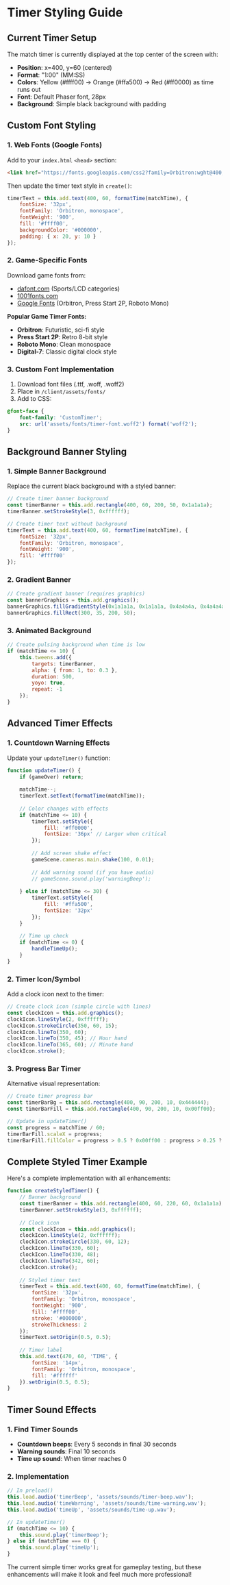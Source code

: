 # Timer Styling Guide

## Current Timer Setup
The match timer is currently displayed at the top center of the screen with:
- **Position**: x=400, y=60 (centered)
- **Format**: "1:00" (MM:SS)
- **Colors**: Yellow (#ffff00) → Orange (#ffa500) → Red (#ff0000) as time runs out
- **Font**: Default Phaser font, 28px
- **Background**: Simple black background with padding

## Custom Font Styling

### 1. Web Fonts (Google Fonts)
Add to your `index.html` `<head>` section:
```html
<link href="https://fonts.googleapis.com/css2?family=Orbitron:wght@400;700;900&display=swap" rel="stylesheet">
```

Then update the timer text style in `create()`:
```javascript
timerText = this.add.text(400, 60, formatTime(matchTime), {
    fontSize: '32px',
    fontFamily: 'Orbitron, monospace',
    fontWeight: '900',
    fill: '#ffff00',
    backgroundColor: '#000000',
    padding: { x: 20, y: 10 }
});
```

### 2. Game-Specific Fonts
Download game fonts from:
- [dafont.com](https://www.dafont.com) (Sports/LCD categories)
- [1001fonts.com](https://www.1001fonts.com)
- [Google Fonts](https://fonts.google.com) (Orbitron, Press Start 2P, Roboto Mono)

**Popular Game Timer Fonts:**
- **Orbitron**: Futuristic, sci-fi style
- **Press Start 2P**: Retro 8-bit style
- **Roboto Mono**: Clean monospace
- **Digital-7**: Classic digital clock style

### 3. Custom Font Implementation
1. Download font files (.ttf, .woff, .woff2)
2. Place in `/client/assets/fonts/`
3. Add to CSS:
```css
@font-face {
    font-family: 'CustomTimer';
    src: url('assets/fonts/timer-font.woff2') format('woff2');
}
```

## Background Banner Styling

### 1. Simple Banner Background
Replace the current black background with a styled banner:
```javascript
// Create timer banner background
const timerBanner = this.add.rectangle(400, 60, 200, 50, 0x1a1a1a);
timerBanner.setStrokeStyle(3, 0xffffff);

// Create timer text without background
timerText = this.add.text(400, 60, formatTime(matchTime), {
    fontSize: '32px',
    fontFamily: 'Orbitron, monospace',
    fontWeight: '900',
    fill: '#ffff00'
});
```

### 2. Gradient Banner
```javascript
// Create gradient banner (requires graphics)
const bannerGraphics = this.add.graphics();
bannerGraphics.fillGradientStyle(0x1a1a1a, 0x1a1a1a, 0x4a4a4a, 0x4a4a4a);
bannerGraphics.fillRect(300, 35, 200, 50);
```

### 3. Animated Background
```javascript
// Create pulsing background when time is low
if (matchTime <= 10) {
    this.tweens.add({
        targets: timerBanner,
        alpha: { from: 1, to: 0.3 },
        duration: 500,
        yoyo: true,
        repeat: -1
    });
}
```

## Advanced Timer Effects

### 1. Countdown Warning Effects
Update your `updateTimer()` function:
```javascript
function updateTimer() {
    if (gameOver) return;
    
    matchTime--;
    timerText.setText(formatTime(matchTime));
    
    // Color changes with effects
    if (matchTime <= 10) {
        timerText.setStyle({ 
            fill: '#ff0000',
            fontSize: '36px' // Larger when critical
        });
        
        // Add screen shake effect
        gameScene.cameras.main.shake(100, 0.01);
        
        // Add warning sound (if you have audio)
        // gameScene.sound.play('warningBeep');
        
    } else if (matchTime <= 30) {
        timerText.setStyle({ 
            fill: '#ffa500',
            fontSize: '32px'
        });
    }
    
    // Time up check
    if (matchTime <= 0) {
        handleTimeUp();
    }
}
```

### 2. Timer Icon/Symbol
Add a clock icon next to the timer:
```javascript
// Create clock icon (simple circle with lines)
const clockIcon = this.add.graphics();
clockIcon.lineStyle(2, 0xffffff);
clockIcon.strokeCircle(350, 60, 15);
clockIcon.lineTo(350, 60);
clockIcon.lineTo(350, 45); // Hour hand
clockIcon.lineTo(365, 60); // Minute hand
clockIcon.stroke();
```

### 3. Progress Bar Timer
Alternative visual representation:
```javascript
// Create timer progress bar
const timerBarBg = this.add.rectangle(400, 90, 200, 10, 0x444444);
const timerBarFill = this.add.rectangle(400, 90, 200, 10, 0x00ff00);

// Update in updateTimer()
const progress = matchTime / 60;
timerBarFill.scaleX = progress;
timerBarFill.fillColor = progress > 0.5 ? 0x00ff00 : progress > 0.25 ? 0xffff00 : 0xff0000;
```

## Complete Styled Timer Example

Here's a complete implementation with all enhancements:

```javascript
function createStyledTimer() {
    // Banner background
    const timerBanner = this.add.rectangle(400, 60, 220, 60, 0x1a1a1a);
    timerBanner.setStrokeStyle(3, 0xffffff);
    
    // Clock icon
    const clockIcon = this.add.graphics();
    clockIcon.lineStyle(2, 0xffffff);
    clockIcon.strokeCircle(330, 60, 12);
    clockIcon.lineTo(330, 60);
    clockIcon.lineTo(330, 48);
    clockIcon.lineTo(342, 60);
    clockIcon.stroke();
    
    // Styled timer text
    timerText = this.add.text(400, 60, formatTime(matchTime), {
        fontSize: '32px',
        fontFamily: 'Orbitron, monospace',
        fontWeight: '900',
        fill: '#ffff00',
        stroke: '#000000',
        strokeThickness: 2
    });
    timerText.setOrigin(0.5, 0.5);
    
    // Timer label
    this.add.text(470, 60, 'TIME', {
        fontSize: '14px',
        fontFamily: 'Orbitron, monospace',
        fill: '#ffffff'
    }).setOrigin(0.5, 0.5);
}
```

## Timer Sound Effects

### 1. Find Timer Sounds
- **Countdown beeps**: Every 5 seconds in final 30 seconds
- **Warning sounds**: Final 10 seconds
- **Time up sound**: When timer reaches 0

### 2. Implementation
```javascript
// In preload()
this.load.audio('timerBeep', 'assets/sounds/timer-beep.wav');
this.load.audio('timeWarning', 'assets/sounds/time-warning.wav');
this.load.audio('timeUp', 'assets/sounds/time-up.wav');

// In updateTimer()
if (matchTime <= 10) {
    this.sound.play('timerBeep');
} else if (matchTime === 0) {
    this.sound.play('timeUp');
}
```

The current simple timer works great for gameplay testing, but these enhancements will make it look and feel much more professional! 